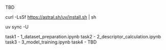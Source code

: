 TBD

curl -LsSf https://astral.sh/uv/install.sh | sh

uv sync -U

task1 - 1_dataset_preparation.ipynb
task2 - 2_descriptor_calculation.ipynb
task3 - 3_model_training.ipynb
task4 - TBD
